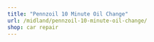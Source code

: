 ```yaml
---
title: "Pennzoil 10 Minute Oil Change"
url: /midland/pennzoil-10-minute-oil-change/
shop: car repair
---
```

